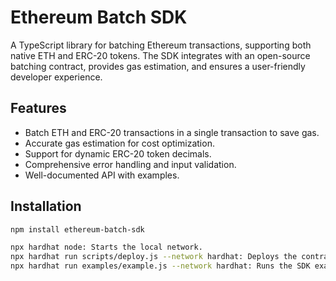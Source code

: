 # Ethereum Batch SDK

A TypeScript library for batching Ethereum transactions, supporting both native ETH and ERC-20 tokens. The SDK integrates with an open-source batching contract, provides gas estimation, and ensures a user-friendly developer experience.

## Features
- Batch ETH and ERC-20 transactions in a single transaction to save gas.
- Accurate gas estimation for cost optimization.
- Support for dynamic ERC-20 token decimals.
- Comprehensive error handling and input validation.
- Well-documented API with examples.

## Installation
```bash
npm install ethereum-batch-sdk

npx hardhat node: Starts the local network.
npx hardhat run scripts/deploy.js --network hardhat: Deploys the contract.
npx hardhat run examples/example.js --network hardhat: Runs the SDK example.